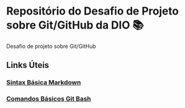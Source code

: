 # Repositório do Desafio de Projeto sobre Git/GitHub da DIO 📚
Desafio de projeto sobre Git/GitHub

## Links Úteis

### [Sintax Básica Markdown](https://www.markdownguide.org/basic-syntax/)

### [Comandos Básicos Git Bash](https://git-scm.com/book/en/v2/Git-Basics-Getting-a-Git-Repository)
